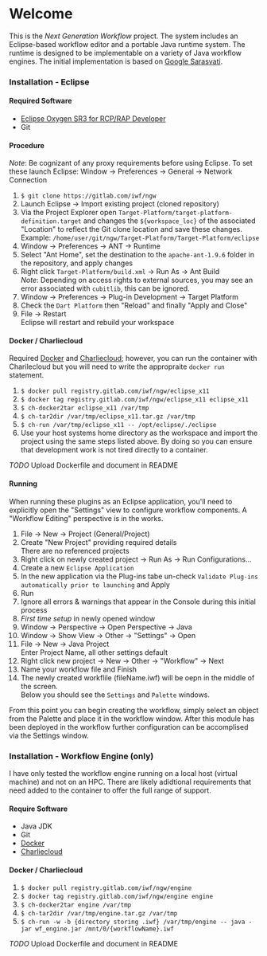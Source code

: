 Welcome
=======

This is the *Next Generation Workflow* project. The system includes an
Eclipse-based workflow editor and a portable Java runtime system. The
runtime is designed to be implementable on a variety of Java workflow
engines. The initial implementation is based on [Google Sarasvati](https://code.google.com/archive/p/sarasvati/).


### Installation - Eclipse
#### Required Software
- [Eclipse Oxygen SR3 for RCP/RAP Developer](http://www.eclipse.org/downloads/packages/eclipse-rcp-and-rap-developers/oxygen3a)
- Git

#### Procedure
*Note*: Be cognizant of any proxy requirements before using Eclipse. To set these launch Eclipse: Window -> Preferences -> General -> Network Connection 
 1. `$ git clone https://gitlab.com/iwf/ngw`
 2. Launch Eclipse -> Import existing project (cloned repository) 
 3. Via the Project Explorer open `Target-Platform/target-platform-definition.target` and changes the `${workspace_loc}` of the associated "Location" to reflect the Git clone location and save these changes. <br/>Example: `/home/user/git/ngw/Target-Platform/Target-Platform/eclipse` 
 4. Window -> Preferences -> ANT -> Runtime
 5. Select "Ant Home", set the destination to the `apache-ant-1.9.6` folder in the repository, and apply changes 
 6. Right click `Target-Platform/build.xml` -> Run As -> Ant Build <br/> *Note*: Depending on access rights to external sources, you may see an error associated with `cubitlib`, this can be ignored.
 7. Window -> Preferences -> Plug-in Development -> Target Platform
 8. Check the `Dart Platform` then "Reload" and finally "Apply and Close"
 9. File -> Restart <br/> Eclipse will restart and rebuild your workspace

#### Docker / Charliecloud
Required [Docker](https://docs.docker.com/install/) and [Charliecloud](https://github.com/hpc/charliecloud/); however, you can run the container with Charilecloud but you will need to write the appropraite `docker run` statement.
1. `$ docker pull registry.gitlab.com/iwf/ngw/eclipse_x11`
2. `$ docker tag registry.gitlab.com/iwf/ngw/eclipse_x11 eclipse_x11`
3. `$ ch-docker2tar eclipse_x11 /var/tmp`
4. `$ ch-tar2dir /var/tmp/eclipse_x11.tar.gz /var/tmp`
5. `$ ch-run /var/tmp/eclipse_x11 -- /opt/eclipse/./eclipse`
6. Use your host systems home directory as the workspace and import the project using the same steps listed above. By doing so you can ensure that development work is not tired directly to a container.

*TODO* Upload Dockerfile and document in README

#### Running
When running these plugins as an Eclipse application, you'll need to
explicitly open the "Settings" view to configure workflow
components. A "Workflow Editing" perspective is in the works.

1. File -> New -> Project (General/Project)
2. Create "New Project" providing required details <br/>There are no referenced projects
3. Right click on newly created project -> Run As -> Run Configurations...
4. Create a new `Eclipse Application`
5. In the new application via the Plug-ins tabe un-check `Validate Plug-ins automatically prior to launching` and Apply
6. Run
7. Ignore all errors & warnings that appear in the Console during this initial process
8. *First time setup* in newly opened window
9. Window -> Perspective -> Open Perspective -> Java
10. Window -> Show View -> Other -> "Settings" -> Open
11. File -> New -> Java Project <br/> Enter Project Name, all other settings default
12. Right click new project -> New -> Other -> "Workflow" -> Next
13. Name your workflow file and Finish
14. The newly created workflile (fileName.iwf) will be oepn in the middle of the screen.<br/>Below you should see the `Settings` and `Palette` windows.

From this point you can begin creating the workflow, simply select an object from the Palette and place it in the workflow window. After this module has been deployed in the workflow further configuration can be accomplised via the Settings window.

### Installation - Workflow Engine (only)
I have only tested the workflow engine running on a local host (virtual machine) and not on an HPC. 
There are likely adidtional requirements that need added to the container to offer the full range of support.
#### Require Software
- Java JDK
- Git
- [Docker](https://docs.docker.com/install/) 
- [Charliecloud](https://github.com/hpc/charliecloud/)

#### Docker / Charliecloud
1. `$ docker pull registry.gitlab.com/iwf/ngw/engine`
2. `$ docker tag registry.gitlab.com/iwf/ngw/engine engine`
3. `$ ch-docker2tar engine /var/tmp`
3. `$ ch-tar2dir /var/tmp/engine.tar.gz /var/tmp`
4. `$ ch-run -w -b {directory storing .iwf} /var/tmp/engine -- java -jar wf_engine.jar /mnt/0/{workflowName}.iwf`

*TODO* Upload Dockerfile and document in README